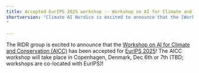```yaml
---
title: Accepted EurIPS 2025 workshop -- Workshop on AI for Climate and Conservation
shortversion: "Climate AI Nordics is excited to announce that the [Workshop on AI for Climate and Conservation (AICC)](https://sites.google.com/g.harvard.edu/aicceurips) has been accepted for [EurIPS 2025](https://eurips.cc/workshops/)! The AICC workshop will take place in Copenhagen, Denmark, Dec 6th or 7th (TBD; workshops are co-located with EurIPS)!
"

---
```


The RIDR group is excited to announce that the [Workshop on AI for Climate and Conservation (AICC)](https://sites.google.com/g.harvard.edu/aicceurips) has been accepted for [EurIPS 2025](https://eurips.cc/workshops/)! The AICC workshop will take place in Copenhagen, Denmark, Dec 6th
or 7th (TBD; workshops are co-located with EurIPS)!
